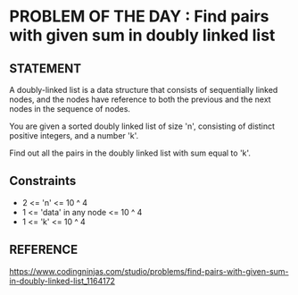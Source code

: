 # PROBLEM OF THE DAY : Find pairs with given sum in doubly linked list

## STATEMENT 

A doubly-linked list is a data structure that consists of sequentially linked nodes, and the nodes have reference to both the previous and the next nodes in the sequence of nodes.<br>

You are given a sorted doubly linked list of size 'n', consisting of distinct positive integers, and a number 'k'.<br>

Find out all the pairs in the doubly linked list with sum equal to 'k'.

## Constraints

* 2 <= 'n' <= 10 ^ 4
* 1 <= 'data' in any node <= 10 ^ 4
* 1 <= 'k' <= 10 ^ 4

## REFERENCE

https://www.codingninjas.com/studio/problems/find-pairs-with-given-sum-in-doubly-linked-list_1164172